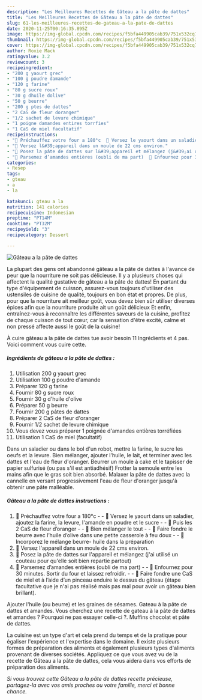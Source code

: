 ```yaml
---
description: "Les Meilleures Recettes de Gâteau a la pâte de dattes"
title: "Les Meilleures Recettes de Gâteau a la pâte de dattes"
slug: 61-les-meilleures-recettes-de-gateau-a-la-pate-de-dattes
date: 2020-11-25T00:16:35.895Z
image: https://img-global.cpcdn.com/recipes/f5bfa449905cab39/751x532cq70/gateau-a-la-pate-de-dattes-photo-principale-de-la-recette.jpg
thumbnail: https://img-global.cpcdn.com/recipes/f5bfa449905cab39/751x532cq70/gateau-a-la-pate-de-dattes-photo-principale-de-la-recette.jpg
cover: https://img-global.cpcdn.com/recipes/f5bfa449905cab39/751x532cq70/gateau-a-la-pate-de-dattes-photo-principale-de-la-recette.jpg
author: Roxie Mack
ratingvalue: 3.2
reviewcount: 3
recipeingredient:
- "200 g yaourt grec"
- "100 g poudre damande"
- "120 g farine"
- "80 g sucre roux"
- "30 g dhuile dolive"
- "50 g beurre"
- "200 g ptes de dattes"
- "2 CaS de fleur doranger"
- "1/2 sachet de levure chimique"
- "1 poigne damandes entires torrfies"
- "1 CaS de miel facultatif"
recipeinstructions:
- "🕌 Préchauffez votre four a 180°c  🕌 Versez le yaourt dans un saladier, ajoutez la farine, la levure, l&#39;amande en poudre et le sucre  🕌 Puis les 2 CaS de fleur d’oranger  🕌 Bien mélanger le tout  🕌 Faire fondre le beurre avec l’huile d’olive dans une petite casserole à feu doux  🕌Incorporez le mélange beurre- huile dans la préparation"
- "🕌 Versez l&#39;appareil dans un moule de 22 cms environ."
- "🕌 Posez la pâte de dattes sur l&#39;appareil et mélangez (j&#39;ai utilisé un couteau pour qu&#39;elle soit bien repartie partout)"
- "🕌 Parsemez d’amandes entières (oubli de ma part)  🕌 Enfournez pour 30 minutes. Sortir du four et laissez refroidir.  🕌 Faire fondre une CaS de miel et à l’aide d’un pinceau enduire le dessus du gâteau (étape facultative que je n&#39;ai pas réalisé mais pas mal pour avoir un gâteau bien brillant)."
categories:
- Resep
tags:
- gteau
- a
- la

katakunci: gteau a la 
nutrition: 141 calories
recipecuisine: Indonesian
preptime: "PT14M"
cooktime: "PT32M"
recipeyield: "3"
recipecategory: Dessert

---
```



![Gâteau a la pâte de dattes](https://img-global.cpcdn.com/recipes/f5bfa449905cab39/751x532cq70/gateau-a-la-pate-de-dattes-photo-principale-de-la-recette.jpg)

La plupart des gens ont abandonné gâteau a la pâte de dattes à l'avance de peur que la nourriture ne soit pas délicieuse. Il y a plusieurs choses qui affectent la qualité gustative de gâteau a la pâte de dattes! En partant du type d'équipement de cuisson, assurez-vous toujours d'utiliser des ustensiles de cuisine de qualité, toujours en bon état et propres. De plus, pour que la nourriture ait meilleur goût, vous devez bien sûr utiliser diverses épices afin que la nourriture produite ait un goût délicieux Et enfin, entraînez-vous à reconnaître les différentes saveurs de la cuisine, profitez de chaque cuisson de tout cœur, car la sensation d'être excité, calme et non pressé affecte aussi le goût de la cuisine!

<!--inarticleads1-->

À cuire gâteau a la pâte de dattes tue avoir besoin 11 Ingrédients et 4 pas. Voici comment vous cuire cette.

##### Ingrédients de gâteau a la pâte de dattes :

1. Utilisation 200 g yaourt grec
1. Utilisation 100 g poudre d&#39;amande
1. Préparer 120 g farine
1. Fournir 80 g sucre roux
1. Fournir 30 g d&#39;huile d&#39;olive
1. Préparer 50 g beurre
1. Fournir 200 g pâtes de dattes
1. Préparer 2 CaS de fleur d&#39;oranger
1. Fournir 1/2 sachet de levure chimique
1. Vous devez vous préparer 1 poignée d&#39;amandes entières torréfiées
1. Utilisation 1 CaS de miel (facultatif)


Dans un saladier ou dans le bol d&#39;un robot, mettre la farine, le sucre les oeufs et la levure. Bien mélanger, ajouter l&#39;huile, le lait, et terminer avec les dattes et l&#39;eau de fleur d&#39;oranger. Beurrer un moule à cake et le tapisser de papier sulfurisé (ou pas s&#39;il est antiadhésif) Frotter la semoule entre les mains afin que le gras soit bien absorbé. Malaxer la pâte de dattes avec la cannelle en versant progressivement l&#39;eau de fleur d&#39;oranger jusqu&#39;à obtenir une pâte malléable. 

<!--inarticleads2-->

##### Gâteau a la pâte de dattes instructions :

1. 🕌 Préchauffez votre four a 180°c -  - 🕌 Versez le yaourt dans un saladier, ajoutez la farine, la levure, l&#39;amande en poudre et le sucre -  - 🕌 Puis les 2 CaS de fleur d’oranger -  - 🕌 Bien mélanger le tout -  - 🕌 Faire fondre le beurre avec l’huile d’olive dans une petite casserole à feu doux -  - 🕌Incorporez le mélange beurre- huile dans la préparation
1. 🕌 Versez l&#39;appareil dans un moule de 22 cms environ.
1. 🕌 Posez la pâte de dattes sur l&#39;appareil et mélangez (j&#39;ai utilisé un couteau pour qu&#39;elle soit bien repartie partout)
1. 🕌 Parsemez d’amandes entières (oubli de ma part) -  - 🕌 Enfournez pour 30 minutes. Sortir du four et laissez refroidir. -  - 🕌 Faire fondre une CaS de miel et à l’aide d’un pinceau enduire le dessus du gâteau (étape facultative que je n&#39;ai pas réalisé mais pas mal pour avoir un gâteau bien brillant).


Ajouter l&#39;huile (ou beurre) et les graines de sésames. Gateau à la pâte de dattes et amandes. Vous cherchez une recette de gateau à la pâte de dattes et amandes ? Pourquoi ne pas essayer celle-ci ?. Muffins chocolat et pâte de dattes. 

<!--inarticleads1-->

<p>
La cuisine est un type d'art et cela prend du temps et de la pratique pour égaliser l'expérience et l'expertise dans le domaine. Il existe plusieurs formes de préparation des aliments et également plusieurs types d'aliments provenant de diverses sociétés. Appliquez ce que vous avez vu de la recette de Gâteau a la pâte de dattes, cela vous aidera dans vos efforts de préparation des aliments.
</p>

<p>
<i>Si vous trouvez cette Gâteau a la pâte de dattes recette précieuse, partagez-la avec vos amis proches ou votre famille, merci et bonne chance.</i>
</p>
